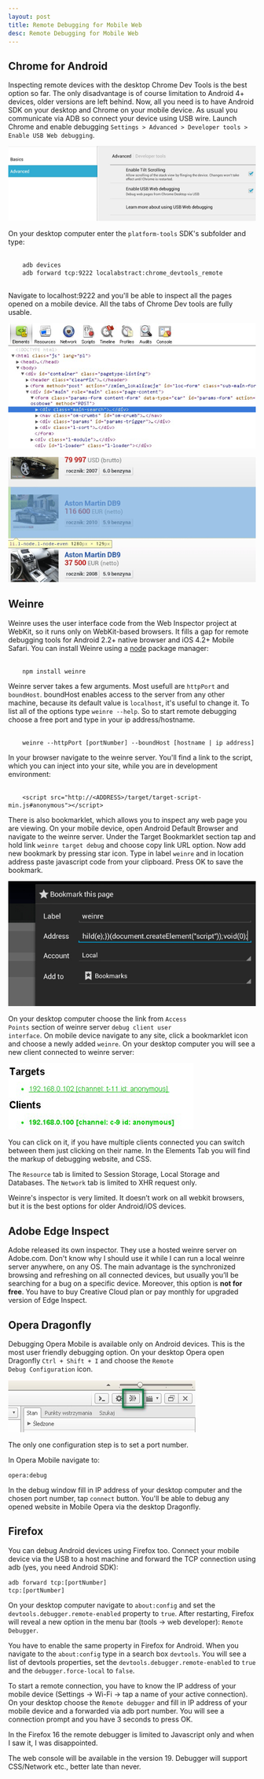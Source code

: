 ```yaml
---
layout: post
title: Remote Debugging for Mobile Web
desc: Remote Debugging for Mobile Web
---
```


<h2>Chrome for Android</h2>
Inspecting remote devices with the desktop Chrome Dev Tools is the best option so far.  The only disadvantage is of course
limitation to Android 4+ devices, older versions are left behind. Now, all you need is to have Android SDK on your desktop and
Chrome on your mobile device. As usual you communicate via ADB so connect your device using USB wire.
Launch Chrome and enable debugging <code>Settings > Advanced > Developer tools > Enable USB Web debugging</code>.

<p>
    <img class="articlePhoto" src="/images/Remote_Debugging_for_Mobile_Web/Remote_Debugging_for_Mobile_Web_photo1.png" alt="Remote Debugging for Mobile Web" />
</p>

On your desktop computer enter the <code>platform-tools</code> SDK's subfolder and type:
<pre>
<code>
    adb devices
    adb forward tcp:9222 localabstract:chrome_devtools_remote
</code>
</pre>

Navigate to localhost:9222 and you'll be able to inspect all the pages opened on a mobile device.
All the tabs of Chrome Dev tools are fully usable.

<p>
<img class="articlePhoto" src="/images/Remote_Debugging_for_Mobile_Web/Remote_Debugging_for_Mobile_Web_photo2.png" alt="Remote Debugging for Mobile Web" />
</p>

<p>
<img class="articlePhoto" src="/images/Remote_Debugging_for_Mobile_Web/Remote_Debugging_for_Mobile_Web_photo3.png" alt="Remote Debugging for Mobile Web" />
</p>

<h2>Weinre</h2>
Weinre uses the user interface code from the Web Inspector project at WebKit, so it runs only on WebKit-based browsers.
It fills a gap for remote debugging tools for Android 2.2+ native browser and iOS 4.2+ Mobile Safari.
You can install Weinre using a <a href="http://nodejs.org/download/" target="_blank">node</a> package manager:

<pre><code>
    npm install weinre
</code></pre>

Weinre server takes a few arguments. Most usefull are <code>httpPort</code> and <code>boundHost</code>. boundHost enables
access to the server from any other machine, because its default value is <code>localhost</code>, it's useful to change it.
To list all of the options type <code>weinre --help</code>. So to start remote debugging choose a free port and type in your ip address/hostname.
<pre><code>
    weinre --httpPort [portNumber] --boundHost [hostname | ip address]
</code></pre>

In your browser navigate to the weinre server. You'll find a link to the script, which you can inject into your site, while you are in development environment:
<pre><code>
    &lt;script src="http://&lt;ADDRESS&gt;/target/target-script-min.js#anonymous"&gt;&lt;/script&gt;
</code></pre>

There is also bookmarklet, which allows you to inspect any web page you are viewing.
On your mobile device, open Android Default Browser and navigate to the weinre server. Under the Target Bookmarklet section
tap and hold link <code>weinre target debug</code> and choose copy link URL option. Now add new bookmark by pressing star icon.
Type in label <code>weinre</code> and in location address paste javascript code from your clipboard. Press OK to save the bookmark.

<p>
    <img class="articlePhoto" src="/images/Remote_Debugging_for_Mobile_Web/weinre_photo1.png" alt="Remote Debugging for Mobile Web" />
</p>

On your desktop computer choose the link from <code>Access Points</code> section of weinre server <code>debug client user interface</code>.
On mobile device navigate to any site, click a bookmarklet icon and choose a newly added <code>weinre</code>.
On your desktop computer you will see a new client connected to weinre server:

<p>
<img class="articlePhoto" src="/images/Remote_Debugging_for_Mobile_Web/weinre_photo2.png" alt="Remote Debugging for Mobile Web" />
</p>

You can click on it, if you have multiple clients connected you can switch between them just clicking on their name.
In the Elements Tab you will find the markup of debugging website, and CSS.

The <code>Resource</code> tab is limited to Session Storage, Local Storage and Databases.
The <code>Network</code> tab is limited to XHR request only.

Weinre's inspector is very limited. It doesn’t work on all webkit browsers, but it is the best options for older Android/iOS devices.

<h2>Adobe Edge Inspect</h2>
Adobe released its own inspector. They use a hosted weinre server on Adobe.com.
Don't know why I should use it while I can run a local weinre server anywhere, on any OS.
The main advantage is the synchronized browsing and refreshing on all connected devices, but usually you’ll be searching
for a bug on a specific device. Moreover, this option is <strong>not for free</strong>. You have to buy Creative Cloud plan or pay monthly for upgraded version of Edge Inspect.

<h2>Opera Dragonfly</h2>

Debugging Opera Mobile is available only on Android devices. This is the most user friendly debugging option.
On your desktop Opera open Dragonfly <code>Ctrl + Shift + I</code> and choose the <code>Remote Debug Configuration</code> icon.

<p>
<img class="articlePhoto" src="/images/Remote_Debugging_for_Mobile_Web/dragonfly1.jpg" alt="Remote Debugging for Mobile Web" />
</p>

The only one configuration step is to set a port number.

In Opera Mobile navigate to:

<pre><code>opera:debug</code></pre>

In the debug window fill in IP address of your desktop computer and the chosen port number, tap <code>connect</code> button.
You'll be able to debug any opened website in Mobile Opera via the desktop Dragonfly.


<h2>Firefox</h2>

You can debug Android devices using Firefox too. Connect your mobile device via the USB to a host machine and forward the TCP connection using adb (yes, you need Android SDK):

<code><pre>adb forward tcp:[portNumber] tcp:[portNumber]</pre></code>

On your desktop computer navigate to <code>about:config</code> and set the <code>devtools.debugger.remote-enabled</code> property to <code>true</code>.
After restarting, Firefox will reveal a new option in the menu bar (tools -> web developer): <code>Remote Debugger</code>.

You have to enable the same property in Firefox for Android. When you navigate to the <code>about:config</code> type in a search box <code>devtools</code>.
You will see a list of devtools properties, set the <code>devtools.debugger.remote-enabled</code> to <code>true</code> and the <code>debugger.force-local</code> to <code>false</code>.

To start a remote connection, you have to know the IP address of your mobile device (Settings -> Wi-Fi -> tap a name of your active connection).
On your desktop choose the <code>Remote debugger</code> and fill in IP address of your mobile device and a forwarded via adb port number.
You will see a connection prompt and you have 3 seconds to press OK.

In the Firefox 16 the remote debugger is limited to Javascript only and when I saw it, I was disappointed.

The web console will be available in the version 19. Debugger will support CSS/Network etc., better late than never.




